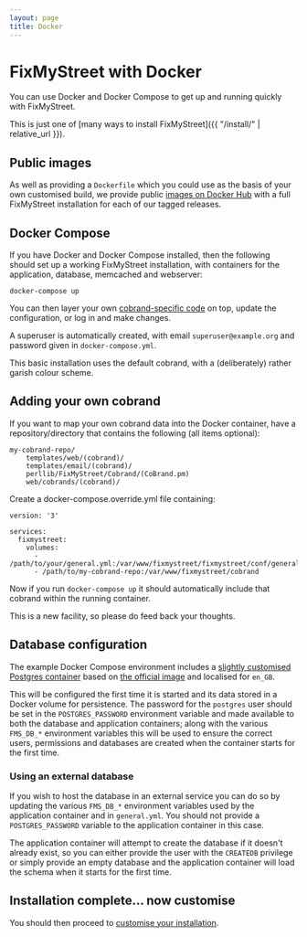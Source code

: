```yaml
---
layout: page
title: Docker
---
```


# FixMyStreet with Docker

<p class="lead">
  You can use Docker and Docker Compose to get up and running quickly
  with FixMyStreet.
</p>

This is just one of [many ways to install FixMyStreet]({{ "/install/" | relative_url }}).

## Public images

As well as providing a `Dockerfile` which you could use as the basis of your own
customised build, we provide public [images on Docker Hub](https://hub.docker.com/u/fixmystreet/)
with a full FixMyStreet installation for each of our tagged releases.

## Docker Compose

If you have Docker and Docker Compose installed, then the following should
set up a working FixMyStreet installation, with containers for the application,
database, memcached and webserver:

    docker-compose up

You can then layer your own [cobrand-specific code](/customising/)
on top, update the configuration, or log in and make changes.

A superuser is automatically created, with email `superuser@example.org`
and password given in `docker-compose.yml`.

This basic installation uses the default cobrand, with a
(deliberately) rather garish colour scheme.

## Adding your own cobrand

If you want to map your own cobrand data into the Docker container, have a
repository/directory that contains the following (all items optional):

    my-cobrand-repo/
        templates/web/(cobrand)/
        templates/email/(cobrand)/
        perllib/FixMyStreet/Cobrand/(CoBrand.pm)
        web/cobrands/(cobrand)/

Create a docker-compose.override.yml file containing:

    version: '3'

    services:
      fixmystreet:
        volumes:
          - /path/to/your/general.yml:/var/www/fixmystreet/fixmystreet/conf/general.yml
          - /path/to/my-cobrand-repo:/var/www/fixmystreet/cobrand

Now if you run `docker-compose up` it should automatically include that cobrand
within the running container.

This is a new facility, so please do feed back your thoughts.

## Database configuration

The example Docker Compose environment includes a [slightly customised Postgres container](https://github.com/mysociety/public-builds/tree/master/docker/postgres)
based on [the official image](https://hub.docker.com/_/postgres/) and localised for `en_GB`.

This will be configured the first time it is started and its data stored in a
Docker volume for persistence. The password for the `postgres` user should be set
in the `POSTGRES_PASSWORD` environment variable and made available to both the
database and application containers; along with the various `FMS_DB_*` environment
variables this will be used to ensure the correct users, permissions and databases
are created when the container starts for the first time.

### Using an external database

If you wish to host the database in an external service you can do so by updating
the various `FMS_DB_*` environment variables used by the application container and
in `general.yml`. You should not provide a `POSTGRES_PASSWORD` variable to the
application container in this case.

The application container will attempt to create the database if it doesn't already exist, so
you can either provide the user with the `CREATEDB` privilege or simply provide
an empty database and the application container will load the schema when it starts
for the first time.

## Installation complete... now customise

You should then proceed
to [customise your installation](/customising/).
